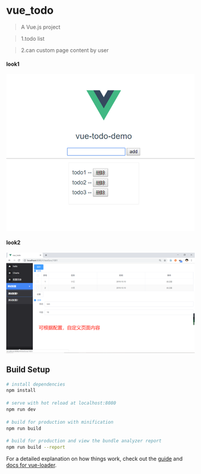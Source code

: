 # vue_todo

> A Vue.js project

> 1.todo list

> 2.can custom page content by user

#### look1
![todo](https://github.com/banana618859/vue_todo/blob/master/src/assets/todo.png)

#### look2
![todo](https://github.com/banana618859/vue_todo/blob/master/src/assets/look2.jpg)
## Build Setup

``` bash
# install dependencies
npm install

# serve with hot reload at localhost:8080
npm run dev

# build for production with minification
npm run build

# build for production and view the bundle analyzer report
npm run build --report
```

For a detailed explanation on how things work, check out the [guide](http://vuejs-templates.github.io/webpack/) and [docs for vue-loader](http://vuejs.github.io/vue-loader).
